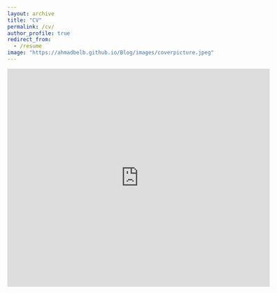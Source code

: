 ```yaml
---
layout: archive
title: "CV"
permalink: /cv/
author_profile: true
redirect_from:
  - /resume
image: "https://ahmadbelb.github.io/Blog/images/coverpicture.jpeg"
---
```

<!-- 
<embed src="https://ahmadbelb.github.io/Blog/images/Resume.pdf" type="application/pdf" /> -->



<iframe src="https://docs.google.com/viewer?url=https://ahmadbelb.github.io/Blog/images/Resume.pdf&embedded=true" style="width:600px; height:500px;" frameborder="0"></iframe>